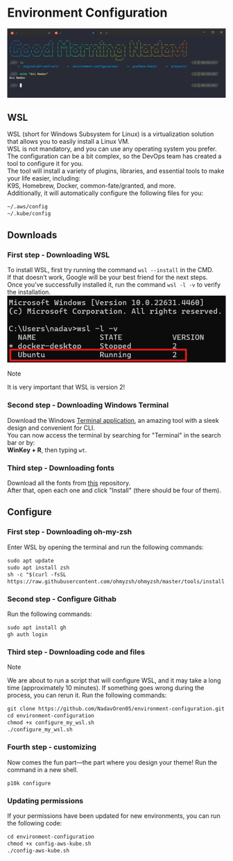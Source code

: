 # Environment Configuration
![alt text](wsl-cli-image.png)
## WSL
WSL (short for Windows Subsystem for Linux) is a virtualization solution that allows you to easily install a Linux VM.  
WSL is not mandatory, and you can use any operating system you prefer.  
The configuration can be a bit complex, so the DevOps team has created a tool to configure it for you.  
The tool will install a variety of plugins, libraries, and essential tools to make your life easier, including:  
K9S, Homebrew, Docker, common-fate/granted, and more.  
Additionally, it will automatically configure the following files for you:
```
~/.aws/config
~/.kube/config
```

## Downloads
### First step - Downloading WSL
To install WSL, first try running the command `wsl --install` in the CMD.  
If that doesn’t work, Google will be your best friend for the next steps.  
Once you’ve successfully installed it, run the command `wsl -l -v` to verify the installation.
![alt text](wsl-v2-image.png)
> [!NOTE]
> It is very important that WSL is version 2!
### Second step - Downloading Windows Terminal
Download the Windows [Terminal application](https://apps.microsoft.com/detail/9n0dx20hk701?rtc=1&hl=he-il&gl=IL), an amazing tool with a sleek design and convenient for CLI.  
You can now access the terminal by searching for "Terminal" in the search bar or by:  
**WinKey + R**, then typing `wt`.
### Third step - Downloading fonts
Download all the fonts from [this](https://github.com/romkatv/dotfiles-public/tree/master/.local/share/fonts/NerdFonts) repository.  
After that, open each one and click "Install" (there should be four of them).

## Configure
### First step - Downloading oh-my-zsh
Enter WSL by opening the terminal and run the following commands:
```
sudo apt update
sudo apt install zsh
sh -c "$(curl -fsSL https://raw.githubusercontent.com/ohmyzsh/ohmyzsh/master/tools/install.sh)"
```
### Second step - Configure Githab
Run the following commands:
```
sudo apt install gh
gh auth login
```
### Third step - Downloading code and files
>[!NOTE]
>We are about to run a script that will configure WSL, and it may take a long time (approximately 10 minutes). If something goes wrong during the process, you can rerun it.
Run the following commands:
```
git clone https://github.com/NadavOren05/environment-configuration.git
cd environment-configuration
chmod +x configure_my_wsl.sh
./configure_my_wsl.sh
```
### Fourth step - customizing
Now comes the fun part—the part where you design your theme! Run the command in a new shell.
```
p10k configure
```
### Updating permissions
If your permissions have been updated for new environments, you can run the following code:
```
cd environment-configuration
chmod +x config-aws-kube.sh
./config-aws-kube.sh
```